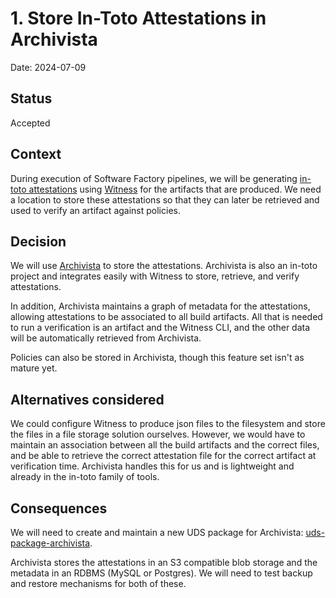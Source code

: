 # 1. Store In-Toto Attestations in Archivista

Date: 2024-07-09

## Status

Accepted

## Context

During execution of Software Factory pipelines, we will be generating [in-toto attestations](https://github.com/in-toto/attestation) using [Witness](https://github.com/in-toto/witness) for the artifacts that are produced. We need a location to store these attestations so that they can later be retrieved and used to verify an artifact against policies.

## Decision

We will use [Archivista](https://github.com/in-toto/archivista) to store the attestations. Archivista is also an in-toto project and integrates easily with Witness to store, retrieve, and verify attestations. 

In addition, Archivista maintains a graph of metadata for the attestations, allowing attestations to be associated to all build artifacts. All that is needed to run a verification is an artifact and the Witness CLI, and the other data will be automatically retrieved from Archivista.

Policies can also be stored in Archivista, though this feature set isn't as mature yet.

## Alternatives considered

We could configure Witness to produce json files to the filesystem and store the files in a file storage solution ourselves. However, we would have to maintain an association between all the build artifacts and the correct files, and be able to retrieve the correct attestation file for the correct artifact at verification time. Archivista handles this for us and is lightweight and already in the in-toto family of tools.

## Consequences

We will need to create and maintain a new UDS package for Archivista: [uds-package-archivista](https://github.com/defenseunicorns/uds-package-archivista).

Archivista stores the attestations in an S3 compatible blob storage and the metadata in an RDBMS (MySQL or Postgres). We will need to test backup and restore mechanisms for both of these.
